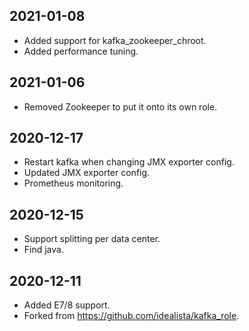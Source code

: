 ## 2021-01-08

- Added support for kafka_zookeeper_chroot.
- Added performance tuning.

## 2021-01-06

- Removed Zookeeper to put it onto its own role.

## 2020-12-17

- Restart kafka when changing JMX exporter config.
- Updated JMX exporter config.
- Prometheus monitoring.

## 2020-12-15

- Support splitting per data center.
- Find java.

## 2020-12-11

- Added E7/8 support.
- Forked from https://github.com/idealista/kafka_role.
